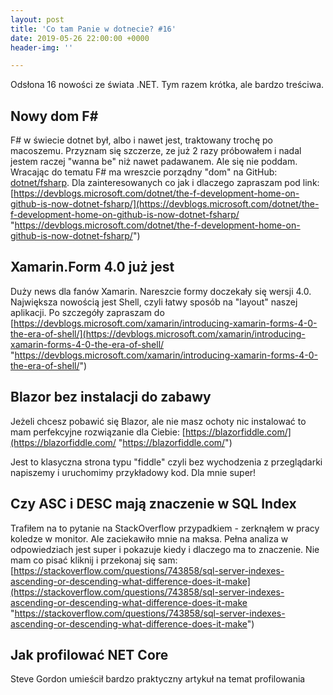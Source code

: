 ```yaml
---
layout: post
title: 'Co tam Panie w dotnecie? #16'
date: 2019-05-26 22:00:00 +0000
header-img: ''

---
```

Odsłona 16 nowości ze świata .NET. Tym razem krótka, ale bardzo treściwa.

## Nowy dom F#

F# w świecie dotnet był, albo i nawet jest, traktowany trochę po macoszemu. Przyznam się szczerze, ze już 2 razy próbowałem i nadal jestem raczej "wanna be" niż nawet padawanem. Ale się nie poddam. Wracając do tematu F# ma wreszcie porządny "dom" na GitHub: [dotnet/fsharp](https://github.com/dotnet/fsharp). Dla zainteresowanych co jak i dlaczego zapraszam pod link: [https://devblogs.microsoft.com/dotnet/the-f-development-home-on-github-is-now-dotnet-fsharp/](https://devblogs.microsoft.com/dotnet/the-f-development-home-on-github-is-now-dotnet-fsharp/ "https://devblogs.microsoft.com/dotnet/the-f-development-home-on-github-is-now-dotnet-fsharp/")

## Xamarin.Form 4.0 już jest

Duży news dla fanów Xamarin. Nareszcie formy doczekały się wersji 4.0. Największa nowością jest Shell, czyli łatwy sposób na "layout" naszej aplikacji. Po szczegóły zapraszam do [https://devblogs.microsoft.com/xamarin/introducing-xamarin-forms-4-0-the-era-of-shell/](https://devblogs.microsoft.com/xamarin/introducing-xamarin-forms-4-0-the-era-of-shell/ "https://devblogs.microsoft.com/xamarin/introducing-xamarin-forms-4-0-the-era-of-shell/")

## Blazor bez instalacji do zabawy

Jeżeli chcesz pobawić się Blazor, ale nie masz ochoty nic instalować to mam perfekcyjne rozwiązanie dla Ciebie: [https://blazorfiddle.com/](https://blazorfiddle.com/ "https://blazorfiddle.com/")

Jest to klasyczna strona typu "fiddle" czyli bez wychodzenia z przeglądarki napiszemy i uruchomimy przykładowy kod. Dla mnie super!

## Czy ASC i DESC mają znaczenie w SQL Index

Trafiłem na to pytanie na StackOverflow przypadkiem - zerknąłem w pracy koledze w monitor. Ale zaciekawiło mnie na maksa. Pełna analiza w odpowiedziach jest super i pokazuje kiedy i dlaczego ma to znaczenie. Nie mam co pisać kliknij i przekonaj się sam: [https://stackoverflow.com/questions/743858/sql-server-indexes-ascending-or-descending-what-difference-does-it-make](https://stackoverflow.com/questions/743858/sql-server-indexes-ascending-or-descending-what-difference-does-it-make "https://stackoverflow.com/questions/743858/sql-server-indexes-ascending-or-descending-what-difference-does-it-make")

## Jak profilować NET Core

Steve Gordon umieścił bardzo praktyczny artykuł na temat profilowania 